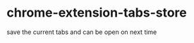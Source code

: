 chrome-extension-tabs-store
===========================

save the current tabs and can be open on next time
